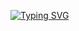 [![Typing SVG](https://readme-typing-svg.demolab.com?font=PT+Serif&size=40&pause=1000&color=4CCEFF&background=000000&center=true&vCenter=true&width=800&lines=Welcome!+I'm+SangHyuk)](https://git.io/typing-svg)
